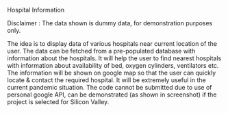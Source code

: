Hospital Information

Disclaimer : The data shown is dummy data, for demonstration purposes only.

The idea is to display data of various hospitals near current location of the user.
The data can be fetched from a pre-populated database with information about the hospitals.
It will help the user to find nearest hospitals with information about availability of bed, oxygen cylinders, ventilators etc.
The information will be shown on google map so that the user can quickly locate & contact the required hospital.
It will be extremely useful in the current pandemic situation.
The code cannot be submitted due to use of personal google API, can be demonstrated (as shown in screenshot) if the project is selected for Silicon Valley.





